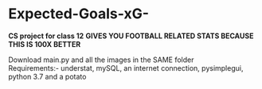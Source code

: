 # Expected-Goals-xG-
**CS project for class 12**
**GIVES YOU FOOTBALL RELATED STATS BECAUSE THIS IS 100X BETTER**

Download main.py and all the images in the SAME folder  
Requirements:- understat, mySQL, an internet connection, pysimplegui, python 3.7 and a potato
